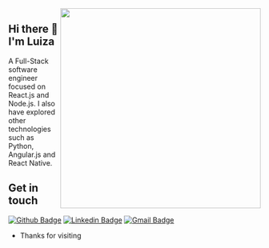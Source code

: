 <img align="right" width="400" height="400" src="https://media.giphy.com/media/v1.Y2lkPTc5MGI3NjExNWVqc2MwOGlvNjhhNDlzbXE4ZDFwMThyeTJ1b3RtemwxYTVncjN2eSZlcD12MV9pbnRlcm5hbF9naWZfYnlfaWQmY3Q9Zw/fwbZnTftCXVocKzfxR/giphy.gif">

## Hi there 👋 I'm Luiza

A Full-Stack software engineer focused on React.js and Node.js. I also have explored other technologies such as Python, Angular.js and React Native.

## Get in touch
[![Github Badge](https://img.shields.io/badge/-Github-000?style=flat-square&logo=Github&logoColor=white&link=https://github.com/lsmescolotto)](https://github.com/lsmescolotto)
[![Linkedin Badge](https://img.shields.io/badge/-LinkedIn-blue?style=flat-square&logo=Linkedin&logoColor=white&link=https://www.linkedin.com/in/luiza-schmidt-mescolotto/)](https://www.linkedin.com/in/luiza-schmidt-mescolotto/)
[![Gmail Badge](https://img.shields.io/badge/-Gmail-c14438?style=flat-square&logo=Gmail&logoColor=white&link=mailto:Lsmescolotto@gmail.com)](mailto:Lsmescolotto@gmail.com)

- Thanks for visiting

